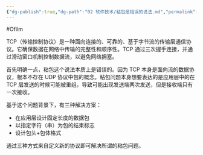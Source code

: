 ```yaml
---
{"dg-publish":true,"dg-path":"02 软件技术/粘包是错误的说法.md","permalink":"/02 软件技术/粘包是错误的说法/","created":"2022-07-20T15:41:49.000+08:00","updated":"2025-03-21T14:14:05.793+08:00"}
---
```


#Ofilm

TCP（传输控制协议）是一种面向连接的、可靠的、基于字节流的传输层通信协议。它确保数据在网络中传输的完整性和顺序性。TCP 通过三次握手连接，并通过滑动窗口机制控制数据流，以避免网络拥塞。

首先明确一点，粘包这个说法本质上是错误的。因为 TCP 本身是面向流的数据协议，根本不存在 UDP 协议中包的概念。粘包问题本身想要表达的是应用层中的在 TCP 层发送的时候可能被重组。导致可能出现发送端两次发送，但是接收端只有一次接收。

基于这个问题背景下，有三种解决方案：

- 在应用层设计固定长度的数据包
- 以指定字符（串）为包的结束标志
- 设计包头+包体格式

通过三种方式来自定义新的协议即可解决所谓的粘包问题。